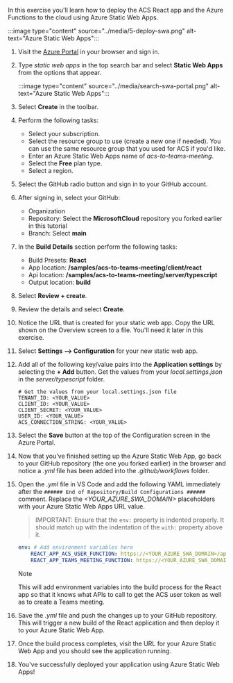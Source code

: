 <!-- markdownlint-disable MD041 -->

In this exercise you'll learn how to deploy the ACS React app and the Azure Functions to the cloud using Azure Static Web Apps.

:::image type="content" source="../media/5-deploy-swa.png" alt-text="Azure Static Web Apps":::

1. Visit the [Azure Portal](https://portal.azure.com) in your browser and sign in.

1. Type *static web apps* in the top search bar and select **Static Web Apps** from the options that appear.

    :::image type="content" source="../media/search-swa-portal.png" alt-text="Azure Static Web Apps":::

1. Select **Create** in the toolbar.

1. Perform the following tasks:
    - Select your subscription.
    - Select the resource group to use (create a new one if needed). You can use the same resource group that you used for ACS if you'd like.
    - Enter an Azure Static Web Apps name of *acs-to-teams-meeting*.
    - Select the **Free** plan type.
    - Select a region.

1. Select the GitHub radio button and sign in to your GitHub account.

1. After signing in, select your GitHub:
    - Organization
    - Repository: Select the **MicrosoftCloud** repository you forked earlier in this tutorial
    - Branch: Select **main**

1. In the **Build Details** section perform the following tasks:
    - Build Presets: **React**
    - App location: **/samples/acs-to-teams-meeting/client/react**
    - Api location: **/samples/acs-to-teams-meeting/server/typescript**
    - Output location: **build**

1. Select **Review + create**.

1. Review the details and select **Create**.

1. Notice the URL that is created for your static web app. Copy the URL shown on the Overview screen to a file. You'll need it later in this exercise.

1. Select **Settings --> Configuration** for your new static web app.

1. Add all of the following key/value pairs into the **Application settings** by selecting the **+ Add** button. Get the values from your *local.settings.json* in the *server/typescript* folder.

    ```text
    # Get the values from your local.settings.json file
    TENANT_ID: <YOUR_VALUE>
    CLIENT_ID: <YOUR_VALUE>
    CLIENT_SECRET: <YOUR_VALUE>
    USER_ID: <YOUR_VALUE>
    ACS_CONNECTION_STRING: <YOUR_VALUE>
    ```

1. Select the **Save** button at the top of the Configuration screen in the Azure Portal.

1. Now that you've finished setting up the Azure Static Web App, go back to your GitHub repository (the one you forked earlier) in the browser and notice a *.yml* file has been added into the *.github/workflows* folder. 

1. Open the *.yml* file in VS Code and add the following YAML immediately after the `###### End of Repository/Build Configurations ######` comment. Replace the *<YOUR_AZURE_SWA_DOMAIN>* placeholders with your Azure Static Web Apps URL value. 

    > IMPORTANT: Ensure that the `env:` property is indented properly. It should match up with the indentation of the `with:` property above it.

    ```yaml
    env: # Add environment variables here
        REACT_APP_ACS_USER_FUNCTION: https://<YOUR_AZURE_SWA_DOMAIN>/api/ACSTokenFunction
        REACT_APP_TEAMS_MEETING_FUNCTION: https://<YOUR_AZURE_SWA_DOMAIN>/api/TeamsMeetingFunction
    ```

    > [!NOTE]
    > This will add environment variables into the build process for the React app so that it knows what APIs to call to get the ACS user token as well as to create a Teams meeting.

1. Save the *.yml* file and push the changes up to your GitHub repository. This will trigger a new build of the React application and then deploy it to your Azure Static Web App. 

1. Once the build process completes, visit the URL for your Azure Static Web App and you should see the application running.

1. You've successfully deployed your application using Azure Static Web Apps!
